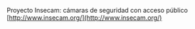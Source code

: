 Proyecto Insecam: cámaras de seguridad con acceso público  
[http://www.insecam.org/](http://www.insecam.org/)

